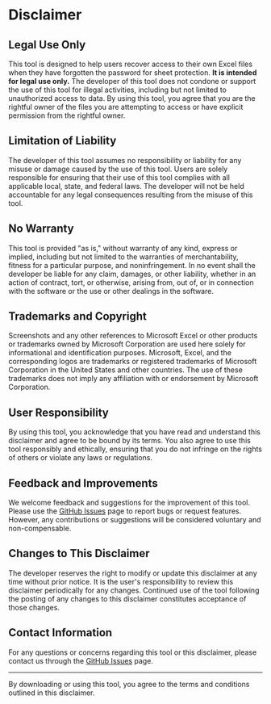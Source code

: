 # Disclaimer

## Legal Use Only

This tool is designed to help users recover access to their own Excel files when they have forgotten the password for sheet protection. **It is intended for legal use only.** The developer of this tool does not condone or support the use of this tool for illegal activities, including but not limited to unauthorized access to data. By using this tool, you agree that you are the rightful owner of the files you are attempting to access or have explicit permission from the rightful owner.

## Limitation of Liability

The developer of this tool assumes no responsibility or liability for any misuse or damage caused by the use of this tool. Users are solely responsible for ensuring that their use of this tool complies with all applicable local, state, and federal laws. The developer will not be held accountable for any legal consequences resulting from the misuse of this tool.

## No Warranty

This tool is provided "as is," without warranty of any kind, express or implied, including but not limited to the warranties of merchantability, fitness for a particular purpose, and noninfringement. In no event shall the developer be liable for any claim, damages, or other liability, whether in an action of contract, tort, or otherwise, arising from, out of, or in connection with the software or the use or other dealings in the software.

## Trademarks and Copyright

Screenshots and any other references to Microsoft Excel or other products or trademarks owned by Microsoft Corporation are used here solely for informational and identification purposes. Microsoft, Excel, and the corresponding logos are trademarks or registered trademarks of Microsoft Corporation in the United States and other countries. The use of these trademarks does not imply any affiliation with or endorsement by Microsoft Corporation.

## User Responsibility

By using this tool, you acknowledge that you have read and understand this disclaimer and agree to be bound by its terms. You also agree to use this tool responsibly and ethically, ensuring that you do not infringe on the rights of others or violate any laws or regulations.

## Feedback and Improvements

We welcome feedback and suggestions for the improvement of this tool. Please use the [GitHub Issues](https://github.com/azmke/unprotexcel/issues) page to report bugs or request features. However, any contributions or suggestions will be considered voluntary and non-compensable.

## Changes to This Disclaimer

The developer reserves the right to modify or update this disclaimer at any time without prior notice. It is the user's responsibility to review this disclaimer periodically for any changes. Continued use of the tool following the posting of any changes to this disclaimer constitutes acceptance of those changes.

## Contact Information

For any questions or concerns regarding this tool or this disclaimer, please contact us through the [GitHub Issues](https://github.com/azmke/unprotexcel/issues) page.

---

By downloading or using this tool, you agree to the terms and conditions outlined in this disclaimer.